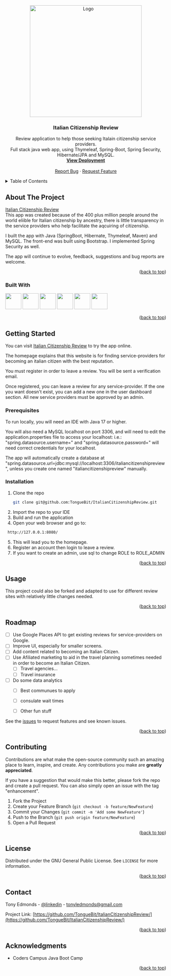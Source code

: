 <a name="readme-top"></a>
<br/>
<div align="center">
  <a href="https://www.italiancitizenshipreview.com/index">
    <img src="https://www.italiancitizenshipreview.com/images/logo.png" alt="Logo" width="350" height="350">
  </a>

<h3 align="center">Italian Citizenship Review</h3>

  <p align="center">
Review application to help those seeking Italain citizenship service providers.
      <br />
Full stack java web app, using Thymeleaf, Spring-Boot, Spring Security, Hibernate/JPA and MySQL.
    <br />
    <a href="https://www.italiancitizenshipreview.com/index"><strong>View Deployment</strong></a>
    <br />
    <br />
    <a href="https://github.com/TongueBit/ItalianCitizenshipReview/issues">Report Bug</a>
    ·
    <a href="https://github.com/TongueBit/ItalianCitizenshipReview/issuess">Request Feature</a>
  </p>
</div>

<details>
  <summary>Table of Contents</summary>
  <ol>
    <li>
      <a href="#about-the-project">About The Project</a>
      <ul>
        <li><a href="#built-with">Built With</a></li>
      </ul>
    </li>
    <li>
      <a href="#getting-started">Getting Started</a>
      <ul>
        <li><a href="#prerequisites">Prerequisites</a></li>
        <li><a href="#installation">Installation</a></li>
      </ul>
    </li>
    <li><a href="#usage">Usage</a></li>
    <li><a href="#roadmap">Roadmap</a></li>
    <li><a href="#contributing">Contributing</a></li>
    <li><a href="#license">License</a></li>
    <li><a href="#contact">Contact</a></li>
    <li><a href="#acknowledgments">Acknowledgments</a></li>
  </ol>
</details>

## About The Project

<a href="https://github.com/TongueBit/ItalianCitizenshipReview/issues">Italian Citizenship Review</a>
</br>
This app was created because of the 400 plus million people around the world eliible for Italian citizenship by ancestry, there is little transparency in the service providers who help facilitate the aqcuiring of citizenship.

I built the app with Java (SpringBoot, Hibernate, Thymeleaf, Maven) and MySQL. The front-end was built using Bootstrap. I implemented Spring Security as well. 

The app will continue to evolve, feedback, suggestions and bug reports are welcome.

<p align="right">(<a href="#readme-top">back to top</a>)</p>

### Built With

<a href="https://www.java.com">
  <img src="https://cdn.jsdelivr.net/gh/devicons/devicon/icons/java/java-original-wordmark.svg" width="50" height="50" /></a> 
<a href="https://spring.io/projects/spring-boot">
  <img src="https://cdn.jsdelivr.net/gh/devicons/devicon/icons/spring/spring-original-wordmark.svg" width="50" height="50" /></a> 
<a href="https://www.mysql.com/">
  <img src="https://cdn.jsdelivr.net/gh/devicons/devicon/icons/mysql/mysql-original.svg" width="50" height="50" /></a> 
<a href="https://developer.mozilla.org/en-US/docs/Web/HTML">
  <img src="https://cdn.jsdelivr.net/gh/devicons/devicon/icons/html5/html5-plain-wordmark.svg" width="50" height="50" /></a> 
<a href="https://developer.mozilla.org/en-US/docs/Web/CSS">
  <img src="https://cdn.jsdelivr.net/gh/devicons/devicon/icons/css3/css3-plain-wordmark.svg" width="50" height="50" /></a> 
<a href="https://developer.mozilla.org/en-US/docs/Web/JavaScript">
  <img src="https://cdn.jsdelivr.net/gh/devicons/devicon/icons/javascript/javascript-original.svg" width="50" height="50" /></a> 
<p align="right">(<a href="#readme-top">back to top</a>)</p>

## Getting Started

You can visit <a href="http://italiancitizenshipreview.com/">Italian Citizenship Review</a> to try the app online.

The homepage explains that this website is for finding service-providers for becoming an italian citizen with the best reputation.

You must register in order to leave a review. You will be sent a verification email. 

Once registered, you can leave a review for any service-provider. If the one you want doesn't exist, you can add a new one in the user dashboard section. All new service providers must be approved by an admin.


### Prerequisites

To run locally, you will need an IDE with Java 17 or higher.

You will also need a MySQL localhost on port 3306, and will need to edit the application.properties file to access your
localhost:
i.e.: "spring.datasource.username=" and "spring.datasource.password=" will need correct credentials for your localhost.

The app will automatically create a database at "spring.datasource.url=jdbc:mysql://localhost:3306/italiancitizenshipreview", unless
you create one named "italiancitizenshipreview" manually.

### Installation

1. Clone the repo
   ```sh
   git clone git@github.com:TongueBit/ItalianCitizenshipReview.git
   ```
2. Import the repo to your IDE
3. Build and run the application
4. Open your web browser and go to:

  ```sh
   http://127.0.0.1:8080/
   ```

5. This will lead you to the homepage.
6. Register an account then login to leave a review.
7. If you want to create an admin, use sql to change ROLE to ROLE_ADMIN

<p align="right">(<a href="#readme-top">back to top</a>)</p>

## Usage



This project could also be forked and adapted to use for different review sites with relatively little changes needed.
<p align="right">(<a href="#readme-top">back to top</a>)</p>

## Roadmap

- [ ] Use Google Places API to get existing reviews for service-providers on Google.
- [ ] Improve UI, especially for smaller screens.
- [ ] Add content related to becoming an Italian Citizen.
- [ ] Use Afiliated marketing to aid in the travel planning sometimes needed in order to become an Italian Citizen.
    - [ ] Travel agencies...
    - [ ] Travel insurance
- [ ] Do some data analytics
    - [ ] Best communues to apply
    - [ ] consulate wait times
    - [ ] Other fun stuff


See the [issues](https://github.com/TongueBit/ItalianCitizenshipReview/issues) to request features and see known
issues.
<p align="right">(<a href="#readme-top">back to top</a>)</p>

## Contributing

Contributions are what make the open-source community such an amazing place to learn, inspire, and create. Any
contributions you make are **greatly appreciated**.

If you have a suggestion that would make this better, please fork the repo and create a pull request. You can also
simply open an issue with the tag "enhancement".

1. Fork the Project
2. Create your Feature Branch (`git checkout -b feature/NewFeature`)
3. Commit your Changes (`git commit -m 'Add some NewFeature'`)
4. Push to the Branch (`git push origin feature/NewFeature`)
5. Open a Pull Request

<p align="right">(<a href="#readme-top">back to top</a>)</p>

## License

Distributed under the GNU General Public License. See `LICENSE` for more information.

<p align="right">(<a href="#readme-top">back to top</a>)</p>

## Contact

Tony Edmonds - [@linkedin](https://www.linkedin.com/in/edmonds-tony/) - tonyledmonds@gmail.com

Project Link: [https://github.com/TongueBit/ItalianCitizenshipReview/](https://github.com/TongueBit/ItalianCitizenshipReview/)
<p align="right">(<a href="#readme-top">back to top</a>)</p>



<!-- ACKNOWLEDGMENTS -->

## Acknowledgments

* Coders Campus Java Boot Camp

<p align="right">(<a href="#readme-top">back to top</a>)</p>
